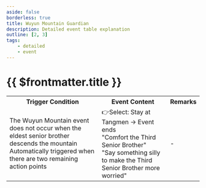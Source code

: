 ```yaml
---
aside: false
borderless: true
title: Wuyun Mountain Guardian
description: Detailed event table explanation
outline: [2, 3]
tags:
    - detailed
    - event
---
```


# {{ $frontmatter.title }}

<Table class="timeline-table">
    <tr class="timeline-header">
        <th>Trigger Condition</th>
        <th>Event Content</th>
        <th>Remarks</th>
    </tr>
	<tr>
		<td>
			The Wuyun Mountain event does not occur when the eldest senior brother descends the mountain <br>
			Automatically triggered when there are two remaining action points <br>
		</td>
		<td>
			👉Select: Stay at Tangmen → Event ends <br>
			<span title="Cultivation +1, Social Skills -1, Tang promotion +1">"Comfort the Third Senior Brother"</span> <br>
			<span title="Morality -1, Cultivation -1, Verbal Ability +1, Tang promotion -1, Tang Weiyuan +1, Mental State -20">"Say something silly to make the Third Senior Brother more worried"</span> <br>
		</td>
		<td>-</td>
	</tr>
</table>
